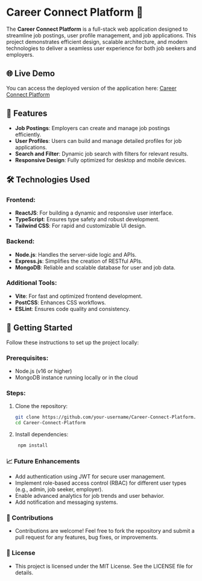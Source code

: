 # Career Connect Platform 🌟

The **Career Connect Platform** is a full-stack web application designed to streamline job postings, user profile management, and job applications. This project demonstrates efficient design, scalable architecture, and modern technologies to deliver a seamless user experience for both job seekers and employers.

## 🌐 Live Demo

You can access the deployed version of the application here: [Career Connect Platform](https://career-connect-platform-ozxbb2mdp-smituplenchwar2687s-projects.vercel.app/)

## 🚀 Features

- **Job Postings**: Employers can create and manage job postings efficiently.
- **User Profiles**: Users can build and manage detailed profiles for job applications.
- **Search and Filter**: Dynamic job search with filters for relevant results.
- **Responsive Design**: Fully optimized for desktop and mobile devices.

## 🛠️ Technologies Used

### Frontend:
- **ReactJS**: For building a dynamic and responsive user interface.
- **TypeScript**: Ensures type safety and robust development.
- **Tailwind CSS**: For rapid and customizable UI design.

### Backend:
- **Node.js**: Handles the server-side logic and APIs.
- **Express.js**: Simplifies the creation of RESTful APIs.
- **MongoDB**: Reliable and scalable database for user and job data.

### Additional Tools:
- **Vite**: For fast and optimized frontend development.
- **PostCSS**: Enhances CSS workflows.
- **ESLint**: Ensures code quality and consistency.


## 🚀 Getting Started

Follow these instructions to set up the project locally:

### Prerequisites:
- Node.js (v16 or higher)
- MongoDB instance running locally or in the cloud

### Steps:
1. Clone the repository:
   ```bash
   git clone https://github.com/your-username/Career-Connect-Platform.git
   cd Career-Connect-Platform
2. Install dependencies:
    ```bash
     npm install

### 📈 Future Enhancements
- Add authentication using JWT for secure user management.
- Implement role-based access control (RBAC) for different user types (e.g., admin, job seeker, employer).
- Enable advanced analytics for job trends and user behavior.
- Add notification and messaging systems.

### 🤝 Contributions
- Contributions are welcome! Feel free to fork the repository and submit a pull request for any features, bug fixes, or improvements.

### 📜 License
- This project is licensed under the MIT License. See the LICENSE file for details.

